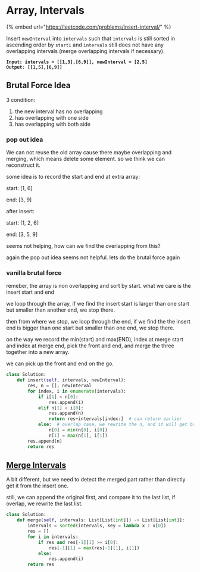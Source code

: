 # Array, Intervals

{% embed url="https://leetcode.com/problems/insert-interval/" %}

Insert `newInterval` into `intervals` such that `intervals` is still sorted in ascending order by `starti` and `intervals` still does not have any overlapping intervals (merge overlapping intervals if necessary).

<pre><code><strong>Input: intervals = [[1,3],[6,9]], newInterval = [2,5]
</strong><strong>Output: [[1,5],[6,9]]
</strong></code></pre>

## Brutal Force Idea

3 condition:

1. the new interval has no overlapping
2. has overlapping with one side
3. has overlapping with both side

### pop out idea

We can not reuse the old array cause there maybe overlapping and merging, which means delete some element. so we think we can reconstruct it.

some idea is to record the start and end at extra array:

start: \[1, 6]

end: \[3, 9]

after insert:

start: \[1, 2, 6]

end: \[3, 5, 9]

seems not helping, how can we find the overlapping from this?

again the pop out idea seems not helpful. lets do the brutal force again

### vanilla brutal force

remeber, the array is non overlapping and sort by start. what we care is the insert start and end

we loop through the array, if we find the insert start is larger than one start but smaller than another end, we stop there.

then from where we stop, we loop through the end, if we find the the insert end is bigger than one start but smaller than one end, we stop there.&#x20;

on the way we record the min(start) and max(END), index at merge start and index at merge end, pick the front and end, and merge the three together into a new array.

we can pick up the front and end on the go.&#x20;

```python
class Solution:
    def insert(self, intervals, newInterval):
        res, n = [], newInterval
        for index, i in enumerate(intervals):
            if i[1] < n[0]:
                res.append(i)
            elif n[1] < i[0]:
                res.append(n)
                return res+intervals[index:]  # can return earlier
            else:  # overlap case, we rewrite the n, and it will get back to case2
                n[0] = min(n[0], i[0])
                n[1] = max(n[1], i[1])
        res.append(n)
        return res
```



## [Merge Intervals](https://leetcode.com/problems/merge-intervals/)

A bit different, but we need to detect the merged part rather than directly get it from the insert one.

still, we can append the original first, and compare it to the last list, if overlap, we rewrite the last list.

```python
class Solution:
    def merge(self, intervals: List[List[int]]) -> List[List[int]]:
        intervals = sorted(intervals, key = lambda x : x[0])
        res = []
        for i in intervals:
            if res and res[-1][1] >= i[0]:
                res[-1][1] = max(res[-1][1], i[1])
            else:
                res.append(i)
        return res
```

